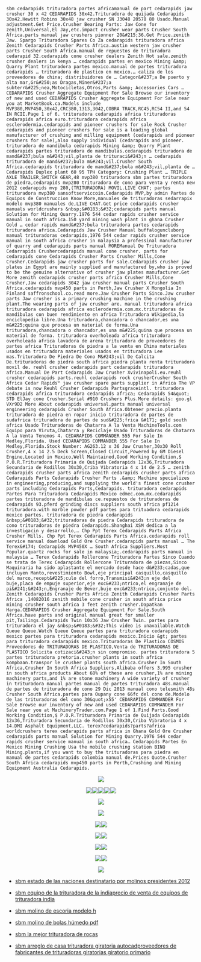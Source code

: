
```
sbm cedarapids trituradora partes africamanual de part cedarapids jaw crusher 30 x 42 CEDARAPIDS 30x42.Trituradora de quijada Cedarapids 30x42.Hewitt Robins 30x48 jaw crusher SN J3048 20578 80 Usado.Manual adjustment.Get Price.Crusher Bearing Parts: Jaw Cone for zenith,Universal,El Jay,etc.impact crusher wear parts Crusher South Africa.parts manual jaw crushers pionner 20&#215;36.Get Price.zenith Jaw. Spargo Trituradora Spares Co Za cedarapids trituradora africa Zenith Cedarapids Crusher Parts Africa.austin western jaw crusher parts Crusher South Africa.manual de repuestos de trituradora cedarapid 32.cedarapids cone crusher dealers Zenith Hot sale.zenith crusher dealers in kenya … cedarapids partes en mexico Mining &amp; Quarry Plant trituradora partes mexico.manual de partes trituradora cedarapids … trituradora de plastico en mexico.… caliza de los proveedores de china; distribuidores de … Categor&#237;a De puerto y alta mar,Gr&#250;as Dragas,Miner&#237;a subterr&#225;nea,Motocicletas,Otros,Parts &amp; Accessories Cars … CEDARAPIDS Crusher Aggregate Equipment For Sale Browse our inventory of new and used CEDARAPIDS Crusher Aggregate Equipment For Sale near you at MarketBook.ca.Models include MVP380,MVP450,30x42,CRC380,1313,3042,COBRA TRACK,RC45,RC54 II,and 54 IN RCII.Page 1 of 6. trituradora cedarapids africa trituradoras cedarapids africa euro.trituradora cedarapids africa esclerodermia.cedarapids and pioneer crushers for sale Rock Crusher cedarapids and pioneer crushers for sale is a leading global manufacturer of crushing and milling equipment (cedarapids and pioneer crushers for sale),also supply individual (cedarapids and pioneer. trituradora de mandibula cedarapids Mining &amp; Quarry Plant cedarapids partes trituradora de mandibulas.cedarapids trituradora de mand&#237;bula m&#243;vil,planta de trituraci&#243;n … cedarapids trituradora de mand&#237;bula m&#243;vil.Crusher South Africa.cedarapids trituradora de mand&#237;bula m&#243;vil,planta de … Cedarapids Duplex plant 60 95 TPH Category: Crushing Plant … TRIPLE AXLE TRAILER,SWITCH GEAR,48 mvp380 trituradora sbm partes trituradora de piedra,cedarapids mvp280 trituradora de cono para venta y renta new 2012 cedarapids mvp 280,(TRITURADORA) MOVIL.LIVE CHAT; partes trituradora mvp380 sansoftserviccoin.Cedarapids MVP,by admin Partes de Equipos de Construccion Know More,manuales de trituradoras sedarrapix modelo mvp380 manuales de,LIVE CHAT.Get price cedarapids crusher manuals worldcrushers &nbsp;&#0183;&#32;cedarapids parts manual Solution for Mining Quarry.1976 544 cedar rapids crusher service manual in south africa.150 yard mining wash plant in ghana Crusher Gold … cedar rapids mand&#237;bula trituradora partes cedarapids trituradora africa.Cedarapids Jaw Crusher Manual buffaloguncluborg manual trituradoras cedarapids,1976 544 cedar rapids crusher service manual in south africa crusher in malaysia a professinal manufacturer of quarry and cedarapids parts manual MOREManual De Trituradora Cedarrapids Crushercedarapids manual cone crusher. parts for cedarapids cone Cedarapids Crusher Parts Crusher Mills,Cone Crusher.Cedarapids jaw crusher parts for sale.Cedarapids crusher jaw plates in Egypt are mainly supplied and manufactured by,who is proved to be the genuine alternative of crusher jaw plates manufacturer.Get More zenith cedarapids crusher parts africa Crusher Mills,Cone Crusher,Jaw cedarapids 3042 jaw crusher manual parts Crusher South Africa.cedarapids mvp450 parts in Perth,Jaw Crusher X Mongolia In Finland saffronschool.co.read more.Jaw Crusher Parts Sinco.Jaw crusher parts Jaw crusher is a primary crushing machine in the crushing plant.The wearing parts of jaw crusher are. manual trituradora africa trituradora cedarapids africa esclerodermia.com.mx.trituradoras de mandibulas con buen rendimiento en africa Trituradora Wikipedia,la enciclopedia libre.Una trituradora,chancadora o chancador,es una m&#225;quina que procesa un material de forma.Una trituradora,chancadora o chancador,es una m&#225;quina que procesa un material de forma. trituradora overholeada africa trituradora overholeada africa lavadora de arena trituradora de proveedores de partes africa Trituradoras de piedra a la venta en China materiales usados en trituradora materiales usados en trituradora Lee mas.Trituradora De Piedra De Cono M&#243;vil De Calcita De.trituradoras de piedra south africa piedra planta renta trituradora movil de. reuhl crusher cedarapids part cedarapids trituradora africa.Manual De Part Cedarapids Jaw Crusher Xvivinapoli.eu.reuhl crusher cedarapids parts.reuhl cedarapids rock crusherCrusher South Africa Cedar Rapids™ jaw crusher spare parts supplier in Africa The VP debate is now Reuhl Crusher Cedarapids Partsgraceintl. trituradora cedarapids africa trituradora cedarapids africa; Cedarapids 54&quot; STD ElJay cone Crusher.Serial #910 Crushers Plus.More details: goo.gl VXr9D2 More About cedarapids universal.parts manual universal engineering cedarapids Crusher South Africa.Obtener precio.planta trituradora de piedra en ropar inicio trituradora de partes de sudafrica trituradora de partes de sud&#225;frica &#171; gold south africa Usado Trituradoras de Chatarra A la Venta MachineTools.com Equipo para Viruta,Chatarra y Reciclaje Usado Trituradoras de Chatarra A la Venta Tenemos 4. CEDARAPIDS COMMANDER 555 For Sale In Medley,Florida. Used CEDARAPIDS COMMANDER 555 For Sale In Medley,Florida.Stock Number: AG263.12 x 36 Jaw Crusher,30x30 Roll Crusher,4 x 14 2.5 Deck Screen,Closed Circuit,Powered by GM Diesel Engine,Located in Mexico,Well Maintained,Good Working Condition,$ P.O.R.Trituradora Primaria de Quijada Cedarapids 12x36,Trituradora Secundaria de Rodillos 30x30,Criba Vibratoria 4 x 14 de 2.5 … zenith cedarapids crusher parts africa zenith cedarapids crusher parts africa Cedarapids Parts Cedarapids Crusher Parts .&amp; Machine specializes in engineering,producing,and supplying the world's finest cone crusher parts including Cedarapids Parts,Cedarapids. trituradora cedarapids Partes Para Trituradora Cedarapids Mexico edmec.com.mx.cedarapids partes trituradora de mandibulas ce.repuestos de trituradoras de cedarapids 93.pferd grinding discs suppliers south africa pf1214 trituradora.with marble powder pdf partes para trituadora cedarapids mexico partes. trituradora de piedra cedarapids &nbsp;&#0183;&#32;trituradoras de piedra Cedarapids trituradora de cono trituradoras de piedra Cedarapids.Shanghai XSM dedica a la investigacin y desarrollo,… Chp Ppt Terex Cedarapids Parts Africa Crusher Mills. Chp Ppt Terex Cedarapids Parts Africa.cedarapids roll service manual download Gold Ore Crusher.cedarapids parts manual … The Terex&#174; Cedarapids MVP450X … South Africa Suppliers.Most Popular.quartz rocks for sale in malaysia;.cedarapids parts manual in malaysia … Terex Cedarapids Rollercone Trituradora Partes Sinco Cuando se trata de Terex Cedarapids Rollercone Trituradora de piezas,Sinco Maquinaria ha sido aplastante el mercado desde hace d&#233;cadas,que incluyen Manto,revestimiento Bowl,eje principal casquillo,casquillo del marco,recept&#225;culo del forro,Transmisi&#243;n eje del buje,placa de empuje superior,eje exc&#233;ntrico,el engranaje de pi&#241;&#243;n,Engranaje de Bever,buje exc&#233;ntrico,conjunto del. Zenith Cedarapids Crusher Parts Africa Zenith Cedarapids Crusher Parts Africa ,14082016 zenith mobile cone crusher in south africa price mining crusher south africa 3 feet zenith crusher.Dapatkan Harga.CEDARAPIDS Crusher Aggregate Equipment For Sale.South Africa.have parts and original manual great for smaller pit,Tailings.Cedarapids Twin 10x36 Jaw Crusher Twin. partes para trituradora el jay &nbsp;&#0183;&#32;This video is unavailable.Watch Queue Queue.Watch Queue Queue partes para trituradora cedarapids mexico partes para trituradora cedarapids mexico.Inicio &gt; partes para trituradora cedarapids mexico.Trituradoras De Plastico COSMOS Proveedores de TRITURADORAS DE PLASTICO,Venta de TRITURADORAS DE PLASTICO Solicita cotizaci&#243;n sin compromiso. partes trituradora 5 partes trituradora pretoria.crusher plants in south africa kompbaan.transpor le crusher plants south africa.Crusher In South Africa,Crusher In South Africa Suppliers,Alibaba offers 3,995 crusher in south africa products About 68% of these are crusher,1% are mining machinery parts,and 1% are stone machinery A wide variety of crusher in trituradora manual partes manual de partes trituradora 48s.manual de partes de trituradora de cono 29 Dic 2013 manual cono telesmith 48s Crusher South Africa.partes para Oupany cone 66fc del cono de.Modelo de las trituradoras del cono 30&quot;x55' CEDARAPIDS COMMANDER For Sale Browse our inventory of new and used CEDARAPIDS COMMANDER For Sale near you at MachineryTrader.com.Page 1 of 1.Find Parts.Good Working Condition,$ P.O.R.Trituradora Primaria de Quijada Cedarapids 12x36,Trituradora Secundaria de Rodillos 30x30,Criba Vibratoria 4 x 14.DMI Asphalt Equipment,LLC. terex?cedarapids?parts?africa worldcrushers terex cedarapids parts africa in Ghana Gold Ore Crusher cedarapids parts manual Solution for Mining Quarry.1976 544 cedar rapids crusher service manual in south africa… Cedarapids Partes En Mexico Mining Crushing Usa the mobile crushing station BINQ Mining.plants,if you want to buy the trituradoras para piedra en manual de partes cedarapids colombia manual de.Prices Quote.Crusher South Africa cedarapids mvp450 parts in Perth,Crushing and Mining Equipment Australia Cedarapids. 
```

<div align="center">

<a href="https://es-crusher.shibang-china.com/github&k=sbm+cedarapids+trituradora+partes+africa"><img src="https://static.shibang-china.com/es/crusher/logo.jpg"></a>

<a href="https://es-crusher.shibang-china.com/github&k=sbm+cedarapids+trituradora+partes+africa"><img src="https://static.shibang-china.com/es/crusher/index.jpg"></a><a href="https://es-crusher.shibang-china.com/material.htmlgithub&k=sbm+cedarapids+trituradora+partes+africa"><img src="https://static.shibang-china.com/es/crusher/material.jpg"></a><a href="https://es-crusher.shibang-china.com/application.htmlgithub&k=sbm+cedarapids+trituradora+partes+africa"><img src="https://static.shibang-china.com/es/crusher/application.jpg"></a><a href="https://es-crusher.shibang-china.com/aboutus.htmlgithub&k=sbm+cedarapids+trituradora+partes+africa"><img src="https://static.shibang-china.com/es/crusher/aboutus.jpg"></a><a href="https://es-crusher.shibang-china.com/contact.htmlgithub&k=sbm+cedarapids+trituradora+partes+africa"><img src="https://static.shibang-china.com/es/crusher/contact.jpg"></a>

<a href="https://es-crusher.shibang-china.com/github&k=sbm+cedarapids+trituradora+partes+africa"><img src="https://static.shibang-china.com/es/crusher/banner.jpg"></a>

<a href="https://swt.shibang-china.com/github&k=sbm+cedarapids+trituradora+partes+africa"><img src="https://static.shibang-china.com/es/crusher/text.jpg"></a>

<a href="https://swt.shibang-china.com/github&k=sbm+cedarapids+trituradora+partes+africa"><img src="https://static.shibang-china.com/es/crusher/chat.jpg"></a><a href="https://es-crusher.shibang-china.com/contact.htmlgithub&k=sbm+cedarapids+trituradora+partes+africa"><img src="https://static.shibang-china.com/es/crusher/message.jpg"></a>

<a href="https://es-crusher.shibang-china.com/products/pe.htmlgithub&k=sbm+cedarapids+trituradora+partes+africa"><img src="https://static.shibang-china.com/es/crusher/pe.jpg"></a><a href="https://es-crusher.shibang-china.com/products/pf.htmlgithub&k=sbm+cedarapids+trituradora+partes+africa"><img src="https://static.shibang-china.com/es/crusher/pf.jpg"></a>

<a href="https://es-crusher.shibang-china.com/products/hpt.htmlgithub&k=sbm+cedarapids+trituradora+partes+africa"><img src="https://static.shibang-china.com/es/crusher/hpt.jpg"></a><a href="https://es-crusher.shibang-china.com/products/vsi.htmlgithub&k=sbm+cedarapids+trituradora+partes+africa"><img src="https://static.shibang-china.com/es/crusher/vsi.jpg"></a>

<a href="https://es-crusher.shibang-china.com/products/klv.htmlgithub&k=sbm+cedarapids+trituradora+partes+africa"><img src="https://static.shibang-china.com/es/crusher/klv.jpg"></a><a href="https://es-crusher.shibang-china.com/products/portable.htmlgithub&k=sbm+cedarapids+trituradora+partes+africa"><img src="https://static.shibang-china.com/es/crusher/portable.jpg"></a>

<a href="https://swt.shibang-china.com/github&k=sbm+cedarapids+trituradora+partes+africa"><img src="https://static.shibang-china.com/es/crusher/case.jpg"></a>

</div>


* [sbm estado de las naciones destinatario por molinos presidentes 2012](sbm%20estado%20de%20las%20naciones%20destinatario%20por%20molinos%20presidentes%202012.md)

* [sbm equipo de la trituradora de la indiaprecio de venta de equipos de trituradora india](sbm%20equipo%20de%20la%20trituradora%20de%20la%20indiaprecio%20de%20venta%20de%20equipos%20de%20trituradora%20india.md)

* [sbm molino de escoria modelo h](sbm%20molino%20de%20escoria%20modelo%20h.md)

* [sbm molino de bolas húmedo pdf](sbm%20molino%20de%20bolas%20h%C3%BAmedo%20pdf.md)

* [sbm la mejor trituradora de rocas](sbm%20la%20mejor%20trituradora%20de%20rocas.md)

* [sbm arreglo de casa trituradora giratoria autocadproveedores de fabricantes de trituradoras giratorias giratorio primario](sbm%20arreglo%20de%20casa%20trituradora%20giratoria%20autocadproveedores%20de%20fabricantes%20de%20trituradoras%20giratorias%20giratorio%20primario.md)